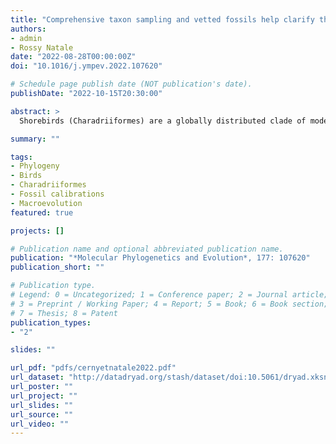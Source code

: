 ```yaml
---
title: "Comprehensive taxon sampling and vetted fossils help clarify the time tree of shorebirds (Aves, Charadriiformes)"
authors:
- admin
- Rossy Natale
date: "2022-08-28T00:00:00Z"
doi: "10.1016/j.ympev.2022.107620"

# Schedule page publish date (NOT publication's date).
publishDate: "2022-10-15T20:30:00"

abstract: >
  Shorebirds (Charadriiformes) are a globally distributed clade of modern birds and, due to their ecological and morphological disparity, a frequent subject of comparative studies. While molecular phylogenies have been key to establishing the suprafamilial backbone of the charadriiform tree, a number of relationships at both deep and shallow taxonomic levels remain poorly resolved. The timescale of shorebird evolution also remains uncertain as a result of extensive disagreements among the published divergence dating studies, stemming largely from different choices of fossil calibrations. Here, we present the most comprehensive non-supertree phylogeny of shorebirds to date, based on a total-evidence dataset comprising 353 ingroup taxa (90% of all extant or recently extinct species), 27 loci (15 mitochondrial and 12 nuclear), and 69 morphological characters. We further clarify the timeline of charadriiform evolution by time-scaling this phylogeny using a set of 14 up-to-date and thoroughly vetted fossil calibrations. In addition, we assemble a taxonomically restricted 100-locus dataset specifically designed to resolve outstanding problems in higher-level charadriiform phylogeny. In terms of tree topology, our results are largely congruent with previous studies but indicate that some of the conflicts among earlier analyses reflect a genuine signal of pervasive gene tree discordance. Monophyly of the plovers (Charadriidae), the position of the ibisbill (_Ibidorhyncha_), and the relationships among the five subfamilies of the gulls (Laridae) could not be resolved even with greatly increased locus and taxon sampling. Moreover, several localized regions of uncertainty persist in shallower parts of the tree, including the interrelationships of the true auks (Alcinae) and anarhynchine plovers. Our node-dating and macroevolutionary rate analyses find support for a Paleocene origin of crown-group shorebirds, as well as exceptionally rapid recent radiations of Old World oystercatchers (Haematopodidae) and select genera of gulls. Our study underscores the challenges involved in estimating a comprehensively sampled and carefully calibrated time tree for a diverse avian clade, and highlights areas in need of further research.

summary: ""

tags:
- Phylogeny
- Birds
- Charadriiformes
- Fossil calibrations
- Macroevolution
featured: true

projects: []

# Publication name and optional abbreviated publication name.
publication: "*Molecular Phylogenetics and Evolution*, 177: 107620"
publication_short: ""

# Publication type.
# Legend: 0 = Uncategorized; 1 = Conference paper; 2 = Journal article;
# 3 = Preprint / Working Paper; 4 = Report; 5 = Book; 6 = Book section;
# 7 = Thesis; 8 = Patent
publication_types:
- "2"

slides: ""

url_pdf: "pdfs/cernyetnatale2022.pdf"
url_dataset: "http://datadryad.org/stash/dataset/doi:10.5061/dryad.xksn02vjc"
url_poster: ""
url_project: ""
url_slides: ""
url_source: ""
url_video: ""
---
```

